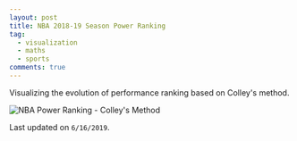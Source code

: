 ```yaml
---
layout: post
title: NBA 2018-19 Season Power Ranking
tag:
  - visualization
  - maths
  - sports
comments: true
---
```


Visualizing the evolution of performance ranking based on Colley's method.

![NBA Power Ranking - Colley's Method](https://shawenyao.github.io/Who-is-number-1/output/NBA_Ranking_2018-2019.svg)

Last updated on `6/16/2019`.
